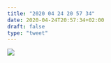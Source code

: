 ```yaml
---
title: "2020 04 24 20 57 34"
date: 2020-04-24T20:57:34+02:00
draft: false
type: "tweet"
---
```

![](/img/IMG_1047.jpg)
